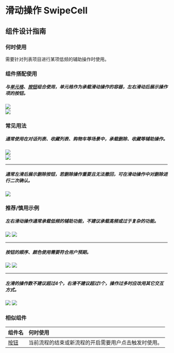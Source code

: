 # 滑动操作 SwipeCell

## 组件设计指南

### 何时使用

需要针对列表项目进行某项低频的辅助操作时使用。

### 组件搭配使用

##### 与[单元格](./cell)、[按钮](./button)组合使用，单元格作为承载滑动操作的容器，左右滑动后展示操作项的按钮。

<div class="legend">
  <div class="item">
    <img src="https://tdesign.gtimg.com/site/design/mobile-guide/swipe-cell/swipe-cell-1.png" />
  </div>

  <div class="item">
    <img src="https://tdesign.gtimg.com/site/design/mobile-guide/swipe-cell/swipe-cell-2.png" />
  </div>
</div>


### 常见用法

##### 通常使用在对话列表、收藏列表、购物车等场景中，承载删除、收藏等辅助操作。

<div class="legend">
  <div class="item">
    <img src="https://tdesign.gtimg.com/site/design/mobile-guide/swipe-cell/swipe-cell-3.png" />
  </div>

  <div class="item">
    <img src="https://tdesign.gtimg.com/site/design/mobile-guide/swipe-cell/swipe-cell-4.png" />
  </div>
</div>

<hr />

##### 通常左滑后展示删除按钮，若删除操作重要且无法撤回，可在滑动操作中对删除进行二次确认。

<div class="item">
  <img src="https://tdesign.gtimg.com/site/design/mobile-guide/swipe-cell/swipe-cell-5.png" />
</div>


### 推荐/慎用示例

##### 左右滑动操作通常承载低频的辅助功能，不建议承载高频或过于复杂的功能。

<div class="item">
  <img src="https://tdesign.gtimg.com/site/design/mobile-guide/swipe-cell/swipe-cell-6.png" />
  <img class="tag" src="https://tdesign.gtimg.com/site/doc/bad.png" />
</div>

<hr />

##### 按钮的顺序、颜色使用需要符合用户预期。
<div class="item">
  <img src="https://tdesign.gtimg.com/site/design/mobile-guide/swipe-cell/swipe-cell-7.png" />
  <img class="tag" src="https://tdesign.gtimg.com/site/doc/bad.png" />
</div>

<hr />

##### 左滑的操作数不建议超过4个，右滑不建议超过1个，操作过多时应改用其它交互方式。
<div class="item">
  <img src="https://tdesign.gtimg.com/site/design/mobile-guide/swipe-cell/swipe-cell-8.png" />
  <img class="tag" src="https://tdesign.gtimg.com/site/doc/bad.png" />
</div>


### 相似组件

| 组件名           | 何时使用                                             |
| :--------------- | :--------------------------------------------------- |
| [按钮](./button) | 当前流程的结束或新流程的开启需要用户点击触发时使用。 |
